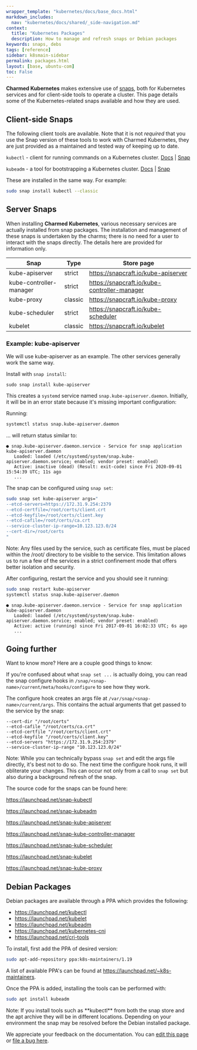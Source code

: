 ```yaml
---
wrapper_template: "kubernetes/docs/base_docs.html"
markdown_includes:
  nav: "kubernetes/docs/shared/_side-navigation.md"
context:
  title: "Kubernetes Packages"
  description: How to manage and refresh snaps or Debian packages
keywords: snaps, debs
tags: [reference]
sidebar: k8smain-sidebar
permalink: packages.html
layout: [base, ubuntu-com]
toc: False
---
```


**Charmed Kubernetes** makes extensive use of [snaps], both for Kubernetes
services and for client-side tools to operate a cluster. This page details some
of the Kubernetes-related snaps available and how they are used.

## Client-side Snaps

The following client tools are available. Note that it is not _required_ that
you use the Snap version of these tools to work with Charmed Kubernetes, they
are just provided as a maintained and tested way of keeping up to date.

`kubectl` - client for running commands on a Kubernetes cluster. [Docs][kubectl] &#124; [Snap][kubectl-snap]

`kubeadm` - a tool for bootstrapping a Kubernetes cluster. [Docs][kubeadm] &#124; [Snap][kubeadm-snap]

These are installed in the same way. For example:

```bash
sudo snap install kubectl --classic
```

## Server Snaps

When installing **Charmed Kubernetes**, various necessary services are actually
installed from snap packages. The installation and management of these snaps is
undertaken by the charms; there is no need for a user to interact with the
snaps directly. The details here are provided for information only.


| Snap | Type | Store page |
|------|------|------------|
| kube-apiserver | strict | <https://snapcraft.io/kube-apiserver> |
| kube-controller-manager | strict  | <https://snapcraft.io/kube-controller-manager>  |
| kube-proxy | classic | <https://snapcraft.io/kube-proxy> |
| kube-scheduler  |  strict  | <https://snapcraft.io/kube-scheduler>  |
| kubelet  | classic  | <https://snapcraft.io/kubelet>  |

### Example: kube-apiserver

We will use kube-apiserver as an example. The other services generally work the
same way.

Install with `snap install`:

```
sudo snap install kube-apiserver
```

This creates a `systemd` service named `snap.kube-apiserver.daemon`. Initially,
it will be in an error state because it's missing important configuration:

Running:

```bash
systemctl status snap.kube-apiserver.daemon
```

... will return status similar to:

```no-highlight
● snap.kube-apiserver.daemon.service - Service for snap application kube-apiserver.daemon
   Loaded: loaded (/etc/systemd/system/snap.kube-apiserver.daemon.service; enabled; vendor preset: enabled)
   Active: inactive (dead) (Result: exit-code) since Fri 2020-09-01 15:54:39 UTC; 11s ago
   ...
```

The snap can be configured using `snap set`:

```bash
sudo snap set kube-apiserver args="
--etcd-servers=https://172.31.9.254:2379
--etcd-certfile=/root/certs/client.crt
--etcd-keyfile=/root/certs/client.key
--etcd-cafile=/root/certs/ca.crt
--service-cluster-ip-range=10.123.123.0/24
--cert-dir=/root/certs
"
```

<div class="p-notification--information">
  <p class="p-notification__response">
  Note: Any files used by the service, such as certificate files, must be
  placed within the /root/ directory to be visible to the service. This
  limitation allows us to run a few of the services in a strict confinement
  mode that offers better isolation and security.
  </p>
</div>


After configuring, restart the service and you should see it running:

```bash
sudo snap restart kube-apiserver
systemctl status snap.kube-apiserver.daemon
```
```no-highlight
● snap.kube-apiserver.daemon.service - Service for snap application kube-apiserver.daemon
   Loaded: loaded (/etc/systemd/system/snap.kube-apiserver.daemon.service; enabled; vendor preset: enabled)
   Active: active (running) since Fri 2017-09-01 16:02:33 UTC; 6s ago
   ...
```

## Going further

Want to know more? Here are a couple good things to know:

If you're confused about what `snap set ...` is actually doing, you can read
the snap configure hooks in `/snap/<snap-name>/current/meta/hooks/configure` to
see how they work.

The configure hook creates an args file at `/var/snap/<snap-name>/current/args`.
This contains the actual arguments that get passed to the service by the snap:

```
--cert-dir "/root/certs"
--etcd-cafile "/root/certs/ca.crt"
--etcd-certfile "/root/certs/client.crt"
--etcd-keyfile "/root/certs/client.key"
--etcd-servers "https://172.31.9.254:2379"
--service-cluster-ip-range "10.123.123.0/24"
```

<div class="p-notification--information">
  <p class="p-notification__response">
  Note: While you can technically bypass <code>snap set</code> and edit the args file
  directly, it's best not to do so. The next time the configure hook runs, it
  will obliterate your changes. This can occur not only from a call to
  <code>snap set</code> but also during a background refresh of the snap.
  </p>
</div>

The source code for the snaps can be found here:

<https://launchpad.net/snap-kubectl>

<https://launchpad.net/snap-kubeadm>

<https://launchpad.net/snap-kube-apiserver>

<https://launchpad.net/snap-kube-controller-manager>

<https://launchpad.net/snap-kube-scheduler>

<https://launchpad.net/snap-kubelet>

<https://launchpad.net/snap-kube-proxy>

## Debian Packages

Debian packages are available through a PPA which provides the following:

* <https://launchpad.net/kubectl>
* <https://launchpad.net/kubelet>
* <https://launchpad.net/kubeadm>
* <https://launchpad.net/kubernetes-cni>
* <https://launchpad.net/cri-tools>

To install, first add the PPA of desired version:

```bash
sudo apt-add-repository ppa:k8s-maintainers/1.19
```

A list of available PPA's can be found at <https://launchpad.net/~k8s-maintainers>.

Once the PPA is added, installing the tools can be performed with:

```bash
sudo apt install kubeadm
```

<div class="p-notification--information">
  <p class="p-notification__response">
  Note: If you install tools such as **kubectl** from both the snap
  store and the apt archive they will be in different locations. Depending on your
  environment the snap may be resolved before the Debian installed package.
  </p>
</div>

<!-- LINKS -->

[snaps]: https://snapcraft.io/docs
[kubectl]: https://kubernetes.io/docs/reference/kubectl/overview/
[kubeadm]: https://kubernetes.io/docs/reference/setup-tools/kubeadm/
[kubefed]: https://github.com/kubernetes-sigs/kubefed
[kubeadm-snap]: https://snapcraft.io/kubeadm
[kubefed-snap]: https://snapcraft.io/kubefed
[kubectl-snap]: https://snapcraft.io/kubectl


<!-- FEEDBACK -->
<div class="p-notification--information">
  <p class="p-notification__response">
    We appreciate your feedback on the documentation. You can
    <a href="https://github.com/charmed-kubernetes/kubernetes-docs/edit/master/pages/k8s/packages.md" class="p-notification__action">edit this page</a>
    or
    <a href="https://github.com/charmed-kubernetes/kubernetes-docs/issues/new" class="p-notification__action">file a bug here</a>.
  </p>
</div>
